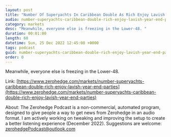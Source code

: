```yaml
---
layout: post
title: "Number Of Superyachts In Caribbean Double As Rich Enjoy Lavish Year-End Parties"
audio: number-superyachts-caribbean-double-rich-enjoy-lavish-year-end-parties-0
category: markets
desc: "Meanwhile, everyone else is freezing in the Lower-48. "
duration: 00:01:00
length: 60
datetime: Sun, 25 Dec 2022 12:45:00 +0000
tags: podcast
guid: number-superyachts-caribbean-double-rich-enjoy-lavish-year-end-parties-0
order: 0
---
```

Meanwhile, everyone else is freezing in the Lower-48. 

Link: [https://www.zerohedge.com/markets/number-superyachts-caribbean-double-rich-enjoy-lavish-year-end-parties](https://www.zerohedge.com/markets/number-superyachts-caribbean-double-rich-enjoy-lavish-year-end-parties)

About: The Zerohedge Podcast is a non-commercial, automated program, designed to give people a way to get news from Zerohedge in an audio format.  I am actively working on tweaking and improving the setup to create a better listening experience (December 2022).  Suggestions are welcome: [zerohedgePodcast@outlook.com](mailto:zerohedgePodcast@outlook.com)